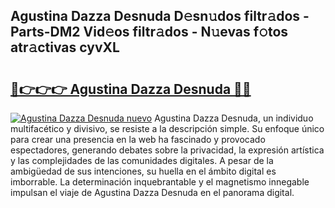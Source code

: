## Agustina Dazza Desnuda D𝚎sn𝚞dos filtr𝚊dos - Parts-DM2 Vid𝚎os filtr𝚊dos - N𝚞evas f𝚘tos atr𝚊ctivas cyvXL

# <h2><a href="http://mbcmq7.tromn.icu/?c=Agustina+Dazza+Desnuda">🔗👉👉👉 Agustina Dazza Desnuda 🔗🔗</a></h2>

[![Agustina Dazza Desnuda nuevo](https://i.imgur.com/pEAQMta.gif)](http://mbcmq7.tromn.icu/?c=Agustina+Dazza+Desnuda)
Agustina Dazza Desnuda, un individuo multifacético y divisivo, se resiste a la descripción simple. Su enfoque único para crear una presencia en la web ha fascinado y provocado espectadores, generando debates sobre la privacidad, la expresión artística y las complejidades de las comunidades digitales. A pesar de la ambigüedad de sus intenciones, su huella en el ámbito digital es imborrable. La determinación inquebrantable y el magnetismo innegable impulsan el viaje de Agustina Dazza Desnuda en el panorama digital.
